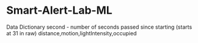 # Smart-Alert-Lab-ML

Data Dictionary 
second - number of seconds passed since starting (starts at 31 in raw)
distance,motion,lightIntensity,occupied
